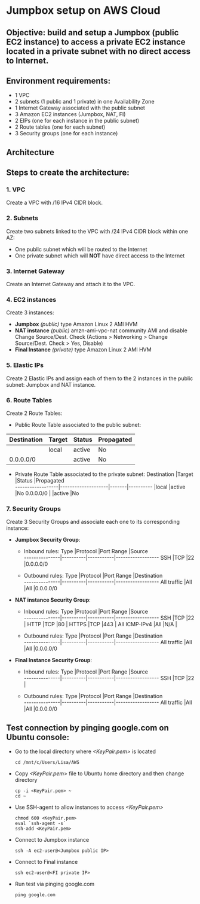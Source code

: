 # Jumpbox setup on AWS Cloud

## Objective: build and setup a Jumpbox (public EC2 instance) to access a private EC2 instance located in a private subnet with no direct access to Internet.

## Environment requirements:
- 1 VPC
- 2 subnets (1 public and 1 private) in one Availability Zone
- 1 Internet Gateway associated with the public subnet
- 3 Amazon EC2 instances (Jumpbox, NAT, FI)
- 2 EIPs (one for each instance in the public subnet)
- 2 Route tables (one for each subnet)
- 3 Security groups (one for each instance)

## Architecture
*<insert photo here>*

## Steps to create the architecture:
### 1. VPC
Create a VPC with <IP>/16 IPv4 CIDR block.

### 2. Subnets
Create two subnets linked to the VPC with <IP>/24 IPv4 CIDR block within one AZ:
- One public subnet which will be routed to the Internet
- One private subnet which will **NOT** have direct access to the Internet

### 3. Internet Gateway
Create an Internet Gateway and attach it to the VPC.

### 4. EC2 instances
Create 3 instances:
- **Jumpbox** *(public)* type Amazon Linux 2 AMI HVM
- **NAT instance** *(public)* amzn-ami-vpc-nat community AMI and disable Change Source/Dest. Check (Actions > Networking > Change Source/Dest. Check > Yes, Disable)
- **Final Instance** *(private)* type Amazon Linux 2 AMI HVM

### 5. Elastic IPs
Create 2 Elastic IPs and assign each of them to the 2 instances in the public subnet: Jumpbox and NAT instance.

### 6. Route Tables
Create 2 Route Tables:
- Public Route Table associated to the public subnet:

| Destination        | Target                 | Status   | Propagated  |      
| ------------------ | ---------------------- | -------- | ----------- |
| *<VPC IPv4 CIDR>*  | local                  | active   | No          |
| 0.0.0.0/0          | *<IGW id>*             | active   | No          |

- Private Route Table associated to the private subnet:
  Destination       |Target              |Status |Propagated        
  ------------------|--------------------|-------|----------
  *<VPC IPv4 CIDR>* |local               |active |No
  0.0.0.0/0         |*<NAT instance id>* |active |No

### 7. Security Groups
Create 3 Security Groups and associate each one to its corresponding instance:
- **Jumpbox Security Group**:
  - Inbound rules:
    Type           |Protocol  |Port Range |Source      
    ---------------|----------|-----------|------------------
    SSH            |TCP       |22         |0.0.0.0/0

  - Outbound rules:
    Type           |Protocol  |Port Range |Destination      
    ---------------|----------|-----------|------------------
    All traffic    |All       |All        |0.0.0.0/0

- **NAT instance Security Group**:
  - Inbound rules:
    Type           |Protocol  |Port Range |Source      
    ---------------|----------|-----------|------------------
    SSH            |TCP       |22         |*<VPC IPv4 CIDR>*
    HTTP           |TCP       |80         |*<VPC IPv4 CIDR>*
    HTTPS          |TCP       |443        |*<VPC IPv4 CIDR>*
    All ICMP-IPv4  |All       |N/A        |*<VPC IPv4 CIDR>*

  - Outbound rules:
    Type           |Protocol  |Port Range |Destination      
    ---------------|----------|-----------|------------------
    All traffic    |All       |All        |0.0.0.0/0

- **Final Instance Security Group**:
  - Inbound rules:
    Type           |Protocol  |Port Range |Source      
    ---------------|----------|-----------|------------------
    SSH            |TCP       |22         |*<VPC IPv4 CIDR>*

  - Outbound rules:
    Type           |Protocol  |Port Range |Destination      
    ---------------|----------|-----------|------------------
    All traffic    |All       |All        |0.0.0.0/0

## Test connection by pinging google.com on Ubuntu console:
- Go to the local directory where *<KeyPair.pem>* is located
  ```
  cd /mnt/c/Users/Lisa/AWS
  ```
- Copy *<KeyPair.pem>* file to Ubuntu home directory and then change directory
  ```
  cp -i <KeyPair.pem> ~
  cd ~
  ```
- Use SSH-agent to allow instances to access *<KeyPair.pem>*
  ```
  chmod 600 <KeyPair.pem>
  eval `ssh-agent -s`
  ssh-add <KeyPair.pem>
  ```
- Connect to Jumpbox instance
  ```
  ssh -A ec2-user@<Jumpbox public IP>
  ```
- Connect to Final instance
  ```
  ssh ec2-user@<FI private IP>
  ```
- Run test via pinging google.com
  ```
  ping google.com
  ```
